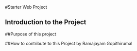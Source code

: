 #Starter Web Project 

## Introduction to the Project 

##Purpose of this project 

##How to contribute to this Project by Ramajayam Gopithirumal 

